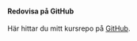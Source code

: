 #### Redovisa på GitHub

Här hittar du mitt kursrepo på [GitHub](https://github.com/IdasLam/designv2).
